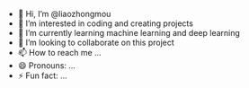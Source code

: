 - 👋 Hi, I’m @liaozhongmou
- 👀 I’m interested in coding and creating projects
- 🌱 I’m currently learning machine learning and deep learning
- 💞️ I’m looking to collaborate on this project
- 📫 How to reach me ...
- 😄 Pronouns: ...
- ⚡ Fun fact: ...

<!---
liaozhongmou/liaozhongmou is a ✨ special ✨ repository because its `README.md` (this file) appears on your GitHub profile.
You can click the Preview link to take a look at your changes.
--->
